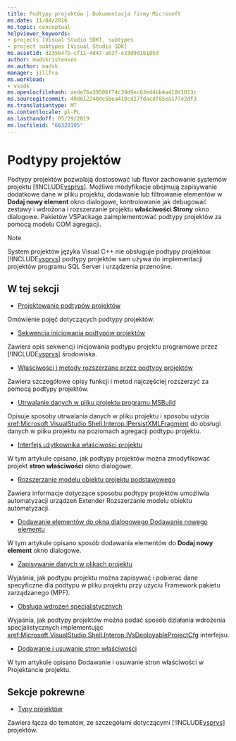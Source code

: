 ```yaml
---
title: Podtypy projektów | Dokumentacja firmy Microsoft
ms.date: 11/04/2016
ms.topic: conceptual
helpviewer_keywords:
- projects [Visual Studio SDK], subtypes
- project subtypes [Visual Studio SDK]
ms.assetid: d235b47b-cf11-4d47-a63f-e33d9d16105d
author: madskristensen
ms.author: madsk
manager: jillfra
ms.workload:
- vssdk
ms.openlocfilehash: aede76a39506f74c39d9ec63ed4bb4a410d1013c
ms.sourcegitcommit: 40d612240dc5bea418cd27fdacdf85ea177e2df3
ms.translationtype: MT
ms.contentlocale: pl-PL
ms.lasthandoff: 05/29/2019
ms.locfileid: "66328105"
---
```

# <a name="project-subtypes"></a>Podtypy projektów
Podtypy projektów pozwalają dostosować lub flavor zachowanie systemów projektu [!INCLUDE[vsprvs](../../code-quality/includes/vsprvs_md.md)]. Możliwe modyfikacje obejmują zapisywanie dodatkowe dane w pliku projektu, dodawanie lub filtrowanie elementów w **Dodaj nowy element** okno dialogowe, kontrolowanie jak debugować zestawy i wdrożona i rozszerzanie projektu **właściwości Strony** okno dialogowe. Pakietów VSPackage zaimplementować podtypy projektów za pomocą modelu COM agregacji.

> [!NOTE]
> System projektów języka Visual C++ nie obsługuje podtypy projektów. [!INCLUDE[vsprvs](../../code-quality/includes/vsprvs_md.md)] podtypy projektów sam używa do implementacji projektów programu SQL Server i urządzenia przenośne.

## <a name="in-this-section"></a>W tej sekcji
- [Projektowanie podtypów projektów](../../extensibility/internals/project-subtypes-design.md)

 Omówienie pojęć dotyczących podtypy projektów.

- [Sekwencja inicjowania podtypów projektów](../../extensibility/internals/initialization-sequence-of-project-subtypes.md)

 Zawiera opis sekwencji inicjowania podtypu projektu programowe przez [!INCLUDE[vsprvs](../../code-quality/includes/vsprvs_md.md)] środowiska.

- [Właściwości i metody rozszerzane przez podtypy projektów](../../extensibility/internals/properties-and-methods-extended-by-project-subtypes.md)

 Zawiera szczegółowe opisy funkcji i metod najczęściej rozszerzyć za pomocą podtypy projektów.

- [Utrwalanie danych w pliku projektu programu MSBuild](../../extensibility/internals/persisting-data-in-the-msbuild-project-file.md)

 Opisuje sposoby utrwalania danych w pliku projektu i sposobu użycia <xref:Microsoft.VisualStudio.Shell.Interop.IPersistXMLFragment> do obsługi danych w pliku projektu na poziomach agregacji podtypu projektu.

- [Interfejs użytkownika właściwości projektu](../../extensibility/internals/project-property-user-interface.md)

 W tym artykule opisano, jak podtypy projektów można zmodyfikować projekt **stron właściwości** okno dialogowe.

- [Rozszerzanie modelu obiektu projektu podstawowego](../../extensibility/internals/extending-the-object-model-of-the-base-project.md)

 Zawiera informacje dotyczące sposobu podtypy projektów umożliwia automatyzacji urządzeń Extender Rozszerzanie modelu obiektu automatyzacji.

- [Dodawanie elementów do okna dialogowego Dodawanie nowego elementu](../../extensibility/internals/contributing-to-the-add-new-item-dialog-box.md)

 W tym artykule opisano sposób dodawania elementów do **Dodaj nowy element** okno dialogowe.

- [Zapisywanie danych w plikach projektu](../../extensibility/saving-data-in-project-files.md)

 Wyjaśnia, jak podtypu projektu można zapisywać i pobierać dane specyficzne dla podtypu w pliku projektu przy użyciu Framework pakietu zarządzanego (MPF).

- [Obsługa wdrożeń specjalistycznych](../../extensibility/internals/handling-specialized-deployment.md)

 Wyjaśnia, jak podtypy projektów można podać sposób działania wdrożenia specjalistycznych implementując <xref:Microsoft.VisualStudio.Shell.Interop.IVsDeployableProjectCfg> interfejsu.

- [Dodawanie i usuwanie stron właściwości](../../extensibility/adding-and-removing-property-pages.md)

 W tym artykule opisano Dodawanie i usuwanie stron właściwości w Projektancie projektu.

## <a name="related-sections"></a>Sekcje pokrewne
- [Typy projektów](../../extensibility/internals/project-types.md)

 Zawiera łącza do tematów, ze szczegółami dotyczącymi [!INCLUDE[vsprvs](../../code-quality/includes/vsprvs_md.md)] projektów.